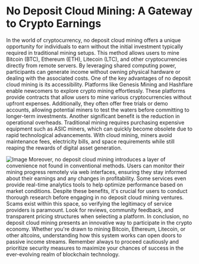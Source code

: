 # No Deposit Cloud Mining: A Gateway to Crypto Earnings
In the world of cryptocurrency, no deposit cloud mining offers a unique opportunity for individuals to earn without the initial investment typically required in traditional mining setups. This method allows users to mine Bitcoin (BTC), Ethereum (ETH), Litecoin (LTC), and other cryptocurrencies directly from remote servers. By leveraging shared computing power, participants can generate income without owning physical hardware or dealing with the associated costs.
One of the key advantages of no deposit cloud mining is its accessibility. Platforms like Genesis Mining and Hashflare enable newcomers to explore crypto mining effortlessly. These platforms provide contracts that allow users to mine various cryptocurrencies without upfront expenses. Additionally, they often offer free trials or demo accounts, allowing potential miners to test the waters before committing to longer-term investments.
Another significant benefit is the reduction in operational overheads. Traditional mining requires purchasing expensive equipment such as ASIC miners, which can quickly become obsolete due to rapid technological advancements. With cloud mining, miners avoid maintenance fees, electricity bills, and space requirements while still reaping the rewards of digital asset generation.

![Image](https://github.com/user-attachments/assets/d7419ec9-dc67-403f-bf28-8faea5f1f74f)
Moreover, no deposit cloud mining introduces a layer of convenience not found in conventional methods. Users can monitor their mining progress remotely via web interfaces, ensuring they stay informed about their earnings and any changes in profitability. Some services even provide real-time analytics tools to help optimize performance based on market conditions.
Despite these benefits, it's crucial for users to conduct thorough research before engaging in no deposit cloud mining ventures. Scams exist within this space, so verifying the legitimacy of service providers is paramount. Look for reviews, community feedback, and transparent pricing structures when selecting a platform.
In conclusion, no deposit cloud mining presents an innovative way to participate in the crypto economy. Whether you're drawn to mining Bitcoin, Ethereum, Litecoin, or other altcoins, understanding how this system works can open doors to passive income streams. Remember always to proceed cautiously and prioritize security measures to maximize your chances of success in the ever-evolving realm of blockchain technology.

